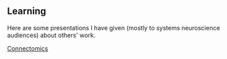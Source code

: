 ## Learning
Here are some presentations I have given (mostly to systems neuroscience audiences) about others' work.

<a href = 'https://docs.google.com/presentation/d/1i1GdQI0hn91TEHeVyGXd6F-PZoJAUZojbUpUM2D0RfY/edit#slide=id.gf889018030_0_27'> Connectomics </a>
